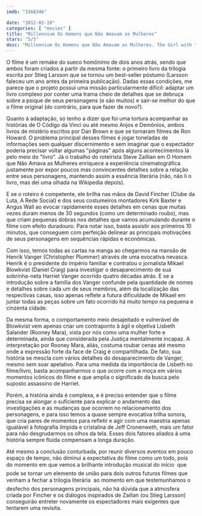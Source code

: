 ```yaml
---
imdb: "1568346"

date: "2012-02-19"
categories: [ "movies" ]
title: "Millennium Os Homens que Não Amavam as Mulheres"
stars: "5/5"
desc: "Millennium Os Homens que Não Amavam as Mulheres. The Girl with the Dragon Tattoo (USA, 2011). Dirigido por David Fincher. Escrito por Steven Zaillian, Stieg Larsson. Com Daniel Craig, Rooney Mara, Christopher Plummer, Stellan Skarsgård, Steven Berkoff, Robin Wright, Yorick van Wageningen, Joely Richardson, Geraldine James."
---
```

O filme é um remake do sueco homônimo de dois anos atrás, sendo que ambos foram criados a partir da mesma fonte: o primeiro livro da trilogia escrita por Stieg Larsson que se tornou um best-seller póstumo (Larsson faleceu um ano antes da primeira publicação). Dadas essas condições, me parece que o projeto possui uma missão particularmente difícil: adaptar um livro complexo por conter uma trama cheio de detalhes que se debruça sobre a psique de seus personagens (e são muitos) e sair-se melhor do que o filme original (do contrário, para que fazer de novo?).

Quanto à adaptação, só tenho a dizer que foi uma tortura acompanhar as histórias de O Código da Vinci ou até mesmo Anjos e Demônios, ambos livros de mistério escritos por Dan Brown e que se tornaram filmes de Ron Howard. O problema principal desses filmes é jogar toneladas de informações sem qualquer discernimento e sem imaginar que o espectador poderia precisar voltar algumas "páginas" após alguns acontecimentos lá pelo meio do "livro". Já o trabalho do roteirista Steve Zaillian em O Homem que Não Amava as Mulheres enriquece a experiência cinematográfica justamente por expor poucos mas convincentes detalhes sobre a relação entre seus personagens, mantendo assim a essência literária (não, não li o livro, mas dei uma olhada na Wikipedia depois).

E se o roteiro é competente, ele brilha nas mãos de David Fincher (Clube da Luta, A Rede Social) e dos seus costumeiros montadores Kirk Baxter e Angus Wall ao evocar rapidamente esses detalhes em cenas que muitas vezes duram menos de 30 segundos (como um determinado roubo), mas que criam pequenas dobras nos detalhes que vamos acumulando durante o filme com efeito duradouro. Para notar isso, basta assistir aos primeiros 10 minutos, que conseguem com perfeição delinear as principais motivações de seus personagens em sequências rápidas e econômicas.

Com isso, temos todas as cartas na manga ao chegarmos na mansão de Henrik Vanger (Christopher Plummer) através de uma evocativa nevasca. Henrik é o presidente do império familiar e contratou o jornalista Mikael Blowkvist (Daniel Craig) para investigar o desaparecimento de sua sobrinha-neta Harriet Vanger ocorrido quatro décadas atrás. E se a introdução sobre a família dos Vanger confunde pela quantidade de nomes e detalhes sobre cada um de seus membros, além da localização das respectivas casas, isso apenas reflete a futura dificuldade de Mikael em juntar todas as peças sobre um fato ocorrido há muito tempo na pequena e cinzenta cidade.

Da mesma forma, o comportamento meio desajeitado e vulnerável de Blowkvist vem apenas criar um contraponto à ágil e objetiva Lisbeth Salander (Rooney Mara), vista por nós como uma mulher forte e determinada, ainda que considerada pela Justiça mentalmente incapaz. A interpretação por Rooney Mara, aliás, costuma roubar cenas até mesmo onde a expressão forte da face de Craig é compartilhada. De fato, sua história se mescla com vários detalhes do desaparecimento de Vanger, mesmo sem soar apelativo. Para uma medida da importância de Lisbeth no filme/livro, basta acompanharmos o que ocorre com a moça em vários momentos icônicos do filme e que amplia o significado da busca pelo suposto assassino de Harriet.

Porém, a história ainda é complexa, e é preciso entender que o filme precisa se alongar o suficiente para explicar o andamento das investigações e as mudanças que ocorrem no relacionamento dos personagens, e para isso temos a quase sempre evocativa trilha sonora, que cria pares de momentos para refletir e agir com uma maestria apenas igualável à fotografia límpida e cristalina de Jeff Cronenweth, mais um fator para não desgrudarmos os olhos da tela. Esses dois fatores aliados à uma história sempre fluida compensam a longa duração.

Até mesmo a conclusão conturbada, por reunir diversos eventos em pouco espaço de tempo, não diminui a expectativa do filme como um todo, pois do momento em que vemos a brilhante introdução musical do início  que pode se tornar um elemento de união para dois outros futuros filmes que venham a fechar a trilogia literária  ao momento em que testemunhamos o desfecho dos personagens principais, não há dúvida que a atmosfera criada por Fincher e os diálogos inspirados de Zaillan (ou Stieg Larsson) conseguirão entreter novamente os espectadores mais exigentes que tentarem uma revisita.

